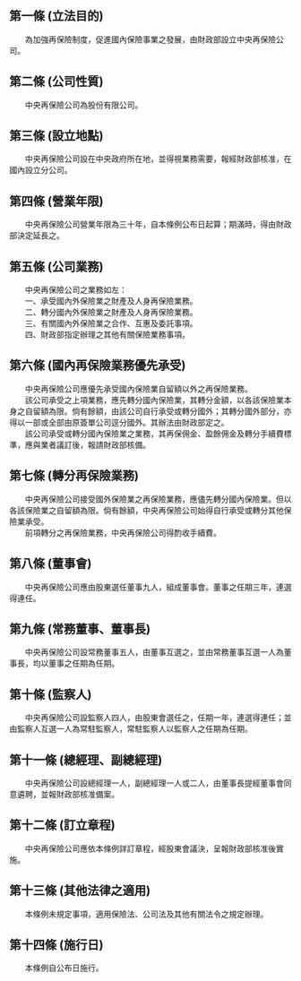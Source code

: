 第一條 (立法目的)
-----------------
　　為加強再保險制度，促進國內保險事業之發展，由財政部設立中央再保險公司。  


第二條 (公司性質)
-----------------
　　中央再保險公司為股份有限公司。  


第三條 (設立地點)
-----------------
　　中央再保險公司設在中央政府所在地，並得視業務需要，報經財政部核准，在國內設立分公司。  


第四條 (營業年限)
-----------------
　　中央再保險公司營業年限為三十年，自本條例公布日起算；期滿時，得由財政部決定延長之。  


第五條 (公司業務)
-----------------
　　中央再保險公司之業務如左：  
　　一、承受國內外保險業之財產及人身再保險業務。  
　　二、轉分國內外保險業之財產及人身再保險業務。  
　　三、有關國內外保險業之合作、互惠及委託事項。  
　　四、財政部指定辦理之其他有關保險業務事項。  


第六條 (國內再保險業務優先承受)
-------------------------------
　　中央再保險公司應優先承受國內保險業自留額以外之再保險業務。  
　　該公司承受之上項業務，應先轉分國內保險業，其轉分金額，以各該保險業本身之自留額為限。倘有餘額，由該公司自行承受或轉分國外；其轉分國外部分，亦得以一部或全部由原簽單公司逕分國外。其辦法由財政部定之。  
　　該公司承受或轉分國內保險業之業務，其再保佣金、盈餘佣金及轉分手續費標準，應與業者議訂後，報請財政部核備。  


第七條 (轉分再保險業務)
-----------------------
　　中央再保險公司接受國外保險業之再保險業務，應儘先轉分國內保險業。但以各該保險業之自留額為限。倘有餘額，中央再保險公司始得自行承受或轉分其他保險業承受。  
　　前項轉分之再保險業務，中央再保險公司得酌收手續費。  


第八條 (董事會)
---------------
　　中央再保險公司應由股東選任董事九人，組成董事會。董事之任期三年，連選得連任。  


第九條 (常務董事、董事長)
-------------------------
　　中央再保險公司設常務董事五人，由董事互選之，並由常務董事互選一人為董事長，均以董事之任期為任期。  


第十條 (監察人)
---------------
　　中央再保險公司設監察人四人，由股東會選任之，任期一年，連選得連任；並由監察人互選一人為常駐監察人，常駐監察人以監察人之任期為任期。  


第十一條 (總經理、副總經理)
---------------------------
　　中央再保險公司設總經理一人，副總經理一人或二人，由董事長提經董事會同意遴聘，並報財政部核准備案。  


第十二條 (訂立章程)
-------------------
　　中央再保險公司應依本條例詳訂章程，經股東會議決，呈報財政部核准後實施。  


第十三條 (其他法律之適用)
-------------------------
　　本條例未規定事項，適用保險法、公司法及其他有關法令之規定辦理。  


第十四條 (施行日)
-----------------
　　本條例自公布日施行。